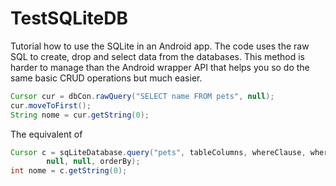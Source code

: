 # TestSQLiteDB
Tutorial how to use the SQLite in an Android app. The code uses the raw SQL to create, drop and select data from the databases. This method is harder to manage than the Android wrapper API that helps you so do the same basic CRUD operations but much easier.

```java
Cursor cur = dbCon.rawQuery("SELECT name FROM pets", null);
cur.moveToFirst();
String nome = cur.getString(0);
```

The equivalent of

```java
Cursor c = sqLiteDatabase.query("pets", tableColumns, whereClause, whereArgs,
        null, null, orderBy);
int nome = c.getString(0);
```
